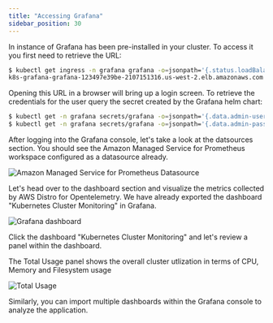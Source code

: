 ```yaml
---
title: "Accessing Grafana"
sidebar_position: 30
---
```


In instance of Grafana has been pre-installed in your cluster. To access it you first need to retrieve the URL:

```bash hook=check-grafana
$ kubectl get ingress -n grafana grafana -o=jsonpath='{.status.loadBalancer.ingress[0].hostname}'
k8s-grafana-grafana-123497e39be-2107151316.us-west-2.elb.amazonaws.com
```

Opening this URL in a browser will bring up a login screen. To retrieve the credentials for the user query the secret created by the Grafana helm chart:

```bash
$ kubectl get -n grafana secrets/grafana -o=jsonpath='{.data.admin-user}' | base64 -d
$ kubectl get -n grafana secrets/grafana -o=jsonpath='{.data.admin-password}' | base64 -d
```

After logging into the Grafana console, let's take a look at the datsources section. You should see the Amazon Managed Service for Prometheus workspace configured as a datasource already.

![Amazon Managed Service for Prometheus Datasource](/img/collecting-metrics/datasource.png)


Let's head over to the dashboard section and visualize the metrics collected by AWS Distro for Opentelemetry. We have already exported the dashboard "Kubernetes Cluster Monitoring" in Grafana.

![Grafana dashboard](/img/collecting-metrics/dashboard.png)


Click the dashboard "Kubernetes Cluster Monitoring" and let's review a panel within the dashboard.

The Total Usage panel shows the overall cluster utlization in terms of CPU, Memory and Filesystem usage

![Total Usage](/img/collecting-metrics/totalusage.png)

Similarly, you can import multiple dashboards within the Grafana console to analyze the application.

